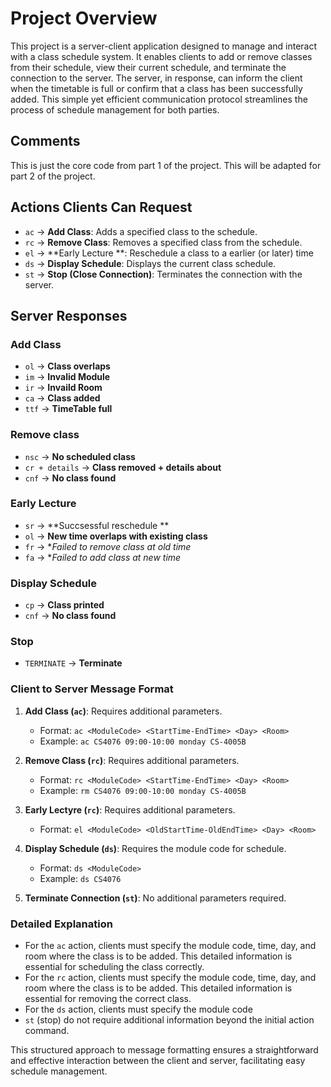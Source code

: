 # Project Overview

This project is a server-client application designed to manage and interact with a class schedule system. It enables clients to add or remove classes from their schedule, view their current schedule, and terminate the connection to the server. The server, in response, can inform the client when the timetable is full or confirm that a class has been successfully added. This simple yet efficient communication protocol streamlines the process of schedule management for both parties.

## Comments
This is just the core code from part 1 of the project. This will be adapted for part 2 of the project.

## Actions Clients Can Request

- `ac` -> **Add Class**: Adds a specified class to the schedule.
- `rc` -> **Remove Class**: Removes a specified class from the schedule.
- `el` -> **Early Lecture **: Reschedule a class to a earlier (or later) time
- `ds` -> **Display Schedule**: Displays the current class schedule.
- `st` -> **Stop (Close Connection)**: Terminates the connection with the server.

## Server Responses

### Add Class
- `ol` -> **Class overlaps**
- `im` -> **Invalid Module**
- `ir` -> **Invaild Room**
- `ca` -> **Class added**
- `ttf` -> **TimeTable full**

### Remove class
- `nsc` -> **No scheduled class**
- `cr + details` -> **Class removed + details about**
- `cnf` -> **No class found**

### Early Lecture 
- `sr` -> **Succsessful reschedule **
- `ol` -> **New time overlaps with existing class**
- `fr` -> **Failed to remove class at old time*
- `fa` -> **Failed to add class at new time*

### Display Schedule
- `cp` -> **Class printed**
- `cnf` -> **No class found**

### Stop
- `TERMINATE` -> **Terminate**


### Client to Server Message Format

1. **Add Class (`ac`)**: Requires additional parameters.
    - Format: `ac <ModuleCode> <StartTime-EndTime> <Day> <Room>`
    - Example: `ac CS4076 09:00-10:00 monday CS-4005B`
2. **Remove Class (`rc`)**: Requires additional parameters.
    - Format: `rc <ModuleCode> <StartTime-EndTime> <Day> <Room>`
    - Example: `rm CS4076 09:00-10:00 monday CS-4005B`
3. **Early Lectyre (`rc`)**: Requires additional parameters.
    - Format: `el <ModuleCode> <OldStartTime-OldEndTime> <Day> <Room>`<NewStartTime-NewEndTime>

4. **Display Schedule (`ds`)**: Requires the module code for schedule.
    - Format: `ds <ModuleCode>`
    - Example: `ds CS4076`
5. **Terminate Connection (`st`)**: No additional parameters required.


### Detailed Explanation

- For the `ac` action, clients must specify the module code, time, day, and room where the class is to be added. This detailed information is essential for scheduling the class correctly.
- For the `rc` action, clients must specify the module code, time, day, and room where the class is to be added. This detailed information is essential for removing the correct class.
- For the `ds` action, clients must specify the module code
- `st` (stop) do not require additional information beyond the initial action command.

This structured approach to message formatting ensures a straightforward and effective interaction between the client and server, facilitating easy schedule management.

